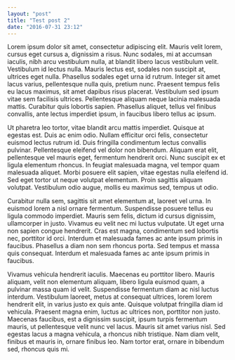 ```yaml
---
layout: "post"
title: "Test post 2"
date: "2016-07-31 23:12"
---
```

Lorem ipsum dolor sit amet, consectetur adipiscing elit. Mauris velit lorem, cursus eget cursus a, dignissim a risus. Nunc sodales, mi at accumsan iaculis, nibh arcu vestibulum nulla, at blandit libero lacus vestibulum velit. Vestibulum id lectus nulla. Mauris lectus est, sodales non suscipit at, ultrices eget nulla. Phasellus sodales eget urna id rutrum. Integer sit amet lacus varius, pellentesque nulla quis, pretium nunc. Praesent tempus felis eu lacus maximus, sit amet dapibus risus placerat. Vestibulum sed ipsum vitae sem facilisis ultrices. Pellentesque aliquam neque lacinia malesuada mattis. Curabitur quis lobortis sapien. Phasellus aliquet, tellus vel finibus convallis, ante lectus imperdiet ipsum, in faucibus libero tellus ac ipsum.

Ut pharetra leo tortor, vitae blandit arcu mattis imperdiet. Quisque at egestas est. Duis ac enim odio. Nullam efficitur orci felis, consectetur euismod lectus rutrum id. Duis fringilla condimentum lectus convallis pulvinar. Pellentesque eleifend vel dolor non bibendum. Aliquam erat elit, pellentesque vel mauris eget, fermentum hendrerit orci. Nunc suscipit ex et ligula elementum rhoncus. In feugiat malesuada magna, vel tempor quam malesuada aliquet. Morbi posuere elit sapien, vitae egestas nulla eleifend id. Sed eget tortor ut neque volutpat elementum. Proin sagittis aliquam volutpat. Vestibulum odio augue, mollis eu maximus sed, tempus ut odio.

Curabitur nulla sem, sagittis sit amet elementum at, laoreet vel urna. In euismod lorem a nisl ornare fermentum. Suspendisse posuere tellus eu ligula commodo imperdiet. Mauris sem felis, dictum id cursus dignissim, ullamcorper in justo. Vivamus eu velit nec mi luctus vulputate. Ut eget urna non sapien congue hendrerit. Cras est magna, condimentum sed lobortis nec, porttitor id orci. Interdum et malesuada fames ac ante ipsum primis in faucibus. Phasellus a diam non sem rhoncus porta. Sed tempus et massa quis consequat. Interdum et malesuada fames ac ante ipsum primis in faucibus.

Vivamus vehicula hendrerit iaculis. Maecenas eu porttitor libero. Mauris aliquam, velit non elementum aliquam, libero ligula euismod quam, a pulvinar massa quam id velit. Suspendisse fermentum diam ac nisl luctus interdum. Vestibulum laoreet, metus at consequat ultrices, lorem lorem hendrerit elit, in varius justo ex quis ante. Quisque volutpat fringilla diam id vehicula. Praesent magna enim, luctus ac ultrices non, porttitor non justo. Maecenas faucibus, est a dignissim suscipit, ipsum turpis fermentum mauris, ut pellentesque velit nunc vel lacus. Mauris sit amet varius nisl. Sed egestas lacus a magna vehicula, a rhoncus nibh tristique. Nam diam velit, finibus et mauris in, ornare finibus leo. Nam tortor erat, ornare in bibendum sed, rhoncus quis mi.
